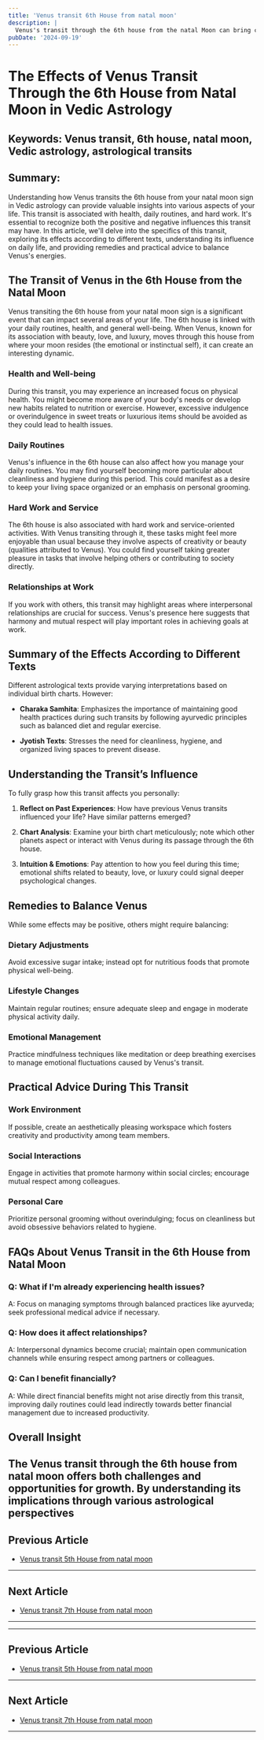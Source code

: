 ```yaml
---
title: 'Venus transit 6th House from natal moon'
description: |
  Venus's transit through the 6th house from the natal Moon can bring challenges such as health issues, financial strain, and difficulties in relationships. The individual may face enmity, humiliation, and general dissatisfaction, particularly in personal matters.
pubDate: '2024-09-19'
---
```


# The Effects of Venus Transit Through the 6th House from Natal Moon in Vedic Astrology

## Keywords: Venus transit, 6th house, natal moon, Vedic astrology, astrological transits

## Summary:

Understanding how Venus transits the 6th house from your natal moon sign in Vedic astrology can provide valuable insights into various aspects of your life. This transit is associated with health, daily routines, and hard work. It's essential to recognize both the positive and negative influences this transit may have. In this article, we'll delve into the specifics of this transit, exploring its effects according to different texts, understanding its influence on daily life, and providing remedies and practical advice to balance Venus's energies.

## The Transit of Venus in the 6th House from the Natal Moon

Venus transiting the 6th house from your natal moon sign is a significant event that can impact several areas of your life. The 6th house is linked with your daily routines, health, and general well-being. When Venus, known for its association with beauty, love, and luxury, moves through this house from where your moon resides (the emotional or instinctual self), it can create an interesting dynamic.

### Health and Well-being

During this transit, you may experience an increased focus on physical health. You might become more aware of your body's needs or develop new habits related to nutrition or exercise. However, excessive indulgence or overindulgence in sweet treats or luxurious items should be avoided as they could lead to health issues.

### Daily Routines

Venus's influence in the 6th house can also affect how you manage your daily routines. You may find yourself becoming more particular about cleanliness and hygiene during this period. This could manifest as a desire to keep your living space organized or an emphasis on personal grooming.

### Hard Work and Service

The 6th house is also associated with hard work and service-oriented activities. With Venus transiting through it, these tasks might feel more enjoyable than usual because they involve aspects of creativity or beauty (qualities attributed to Venus). You could find yourself taking greater pleasure in tasks that involve helping others or contributing to society directly.

### Relationships at Work

If you work with others, this transit may highlight areas where interpersonal relationships are crucial for success. Venus's presence here suggests that harmony and mutual respect will play important roles in achieving goals at work.

## Summary of the Effects According to Different Texts

Different astrological texts provide varying interpretations based on individual birth charts. However:

- **Charaka Samhita**: Emphasizes the importance of maintaining good health practices during such transits by following ayurvedic principles such as balanced diet and regular exercise.
  
- **Jyotish Texts**: Stresses the need for cleanliness, hygiene, and organized living spaces to prevent disease.

## Understanding the Transit’s Influence

To fully grasp how this transit affects you personally:

1. **Reflect on Past Experiences**: How have previous Venus transits influenced your life? Have similar patterns emerged?
   
2. **Chart Analysis**: Examine your birth chart meticulously; note which other planets aspect or interact with Venus during its passage through the 6th house.
    
3. **Intuition & Emotions**: Pay attention to how you feel during this time; emotional shifts related to beauty, love, or luxury could signal deeper psychological changes.

## Remedies to Balance Venus

While some effects may be positive, others might require balancing:

### Dietary Adjustments

Avoid excessive sugar intake; instead opt for nutritious foods that promote physical well-being.

### Lifestyle Changes

Maintain regular routines; ensure adequate sleep and engage in moderate physical activity daily.

### Emotional Management

Practice mindfulness techniques like meditation or deep breathing exercises to manage emotional fluctuations caused by Venus's transit.

## Practical Advice During This Transit

### Work Environment

If possible, create an aesthetically pleasing workspace which fosters creativity and productivity among team members.

### Social Interactions

Engage in activities that promote harmony within social circles; encourage mutual respect among colleagues.

### Personal Care

Prioritize personal grooming without overindulging; focus on cleanliness but avoid obsessive behaviors related to hygiene.

## FAQs About Venus Transit in the 6th House from Natal Moon

### Q: What if I'm already experiencing health issues?
A: Focus on managing symptoms through balanced practices like ayurveda; seek professional medical advice if necessary.

### Q: How does it affect relationships?
A: Interpersonal dynamics become crucial; maintain open communication channels while ensuring respect among partners or colleagues.

### Q: Can I benefit financially?
A: While direct financial benefits might not arise directly from this transit, improving daily routines could lead indirectly towards better financial management due to increased productivity.

## Overall Insight

The Venus transit through the 6th house from natal moon offers both challenges and opportunities for growth. By understanding its implications through various astrological perspectives
---

## Previous Article
- [Venus transit 5th House from natal moon](200605_Venus_transit_5th_House_from_natal_moon.md)

---

## Next Article
- [Venus transit 7th House from natal moon](200607_Venus_transit_7th_House_from_natal_moon.md)

---
---

## Previous Article
- [Venus transit 5th House from natal moon](200605_Venus_transit_5th_House_from_natal_moon.md)

---

## Next Article
- [Venus transit 7th House from natal moon](200607_Venus_transit_7th_House_from_natal_moon.md)

---
